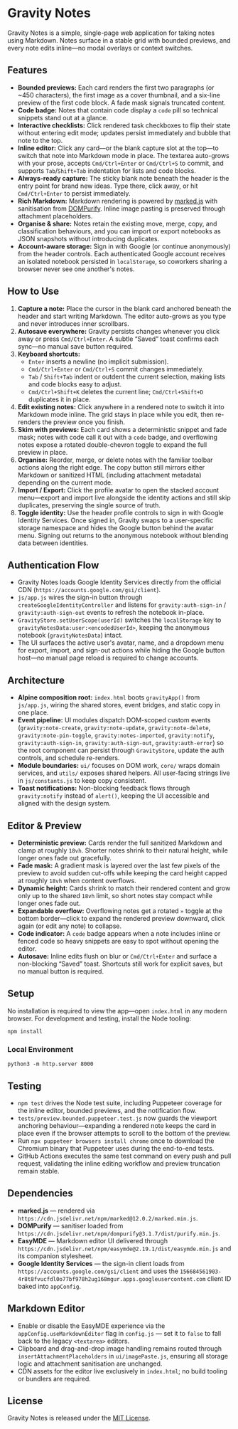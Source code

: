 # Gravity Notes

Gravity Notes is a simple, single-page web application for taking notes using Markdown. Notes surface in a stable grid
with bounded previews, and every note edits inline—no modal overlays or context switches.

## Features

* **Bounded previews:** Each card renders the first two paragraphs (or ~450 characters), the first image as a cover
  thumbnail, and a six-line preview of the first code block. A fade mask signals truncated content.
* **Code badge:** Notes that contain code display a `code` pill so technical snippets stand out at a glance.
* **Interactive checklists:** Click rendered task checkboxes to flip their state without entering edit mode; updates
  persist immediately and bubble that note to the top.
* **Inline editor:** Click any card—or the blank capture slot at the top—to switch that note into Markdown mode in
  place. The textarea auto-grows with your prose, accepts `Cmd/Ctrl+Enter` or `Cmd/Ctrl+S` to commit, and supports
  `Tab`/`Shift+Tab` indentation for lists and code blocks.
* **Always-ready capture:** The sticky blank note beneath the header is the entry point for brand new ideas. Type there,
  click away, or hit `Cmd/Ctrl+Enter` to persist immediately.
* **Rich Markdown:** Markdown rendering is powered by [marked.js](https://marked.js.org/) with sanitisation from
  [DOMPurify](https://github.com/cure53/DOMPurify). Inline image pasting is preserved through attachment placeholders.
* **Organise & share:** Notes retain the existing move, merge, copy, and classification behaviours, and you can import
  or export notebooks as JSON snapshots without introducing duplicates.
* **Account-aware storage:** Sign in with Google (or continue anonymously) from the header controls. Each authenticated
  Google account receives an isolated notebook persisted in `localStorage`, so coworkers sharing a browser never see one
  another's notes.

## How to Use

1. **Capture a note:** Place the cursor in the blank card anchored beneath the header and start writing Markdown. The
   editor auto-grows as you type and never introduces inner scrollbars.
2. **Autosave everywhere:** Gravity persists changes whenever you click away or press `Cmd/Ctrl+Enter`. A subtle “Saved”
   toast confirms each sync—no manual save button required.
3. **Keyboard shortcuts:**
    * `Enter` inserts a newline (no implicit submission).
    * `Cmd/Ctrl+Enter` or `Cmd/Ctrl+S` commit changes immediately.
    * `Tab` / `Shift+Tab` indent or outdent the current selection, making lists and code blocks easy to adjust.
    * `Cmd/Ctrl+Shift+K` deletes the current line; `Cmd/Ctrl+Shift+D` duplicates it in place.
4. **Edit existing notes:** Click anywhere in a rendered note to switch it into Markdown mode inline. The grid stays in
   place while you edit, then re-renders the preview once you finish.
5. **Skim with previews:** Each card shows a deterministic snippet and fade mask; notes with code call it out with a
   `code` badge, and overflowing notes expose a rotated double-chevron toggle to expand the full preview in place.
6. **Organise:** Reorder, merge, or delete notes with the familiar toolbar actions along the right edge. The copy button
   still mirrors either Markdown or sanitized HTML (including attachment metadata) depending on the current mode.
7. **Import / Export:** Click the profile avatar to open the stacked account menu—export and import live alongside the
   identity actions and still skip duplicates, preserving the single source of truth.
8. **Toggle identity:** Use the header profile controls to sign in with Google Identity Services. Once signed in,
   Gravity swaps to a user-specific storage namespace and hides the Google button behind the avatar menu. Signing out
   returns to the anonymous notebook without blending data between identities.

## Authentication Flow

- Gravity Notes loads Google Identity Services directly from the official CDN (`https://accounts.google.com/gsi/client`).
- `js/app.js` wires the sign-in button through `createGoogleIdentityController` and listens for `gravity:auth-sign-in`
  / `gravity:auth-sign-out` events to refresh the notebook in-place.
- `GravityStore.setUserScope(userId)` switches the `localStorage` key to `gravityNotesData:user:<encodedUserId>`, keeping
  the anonymous notebook (`gravityNotesData`) intact.
- The UI surfaces the active user's avatar, name, and a dropdown menu for export, import, and sign-out actions while
  hiding the Google button host—no manual page reload is required to change accounts.

## Architecture

* **Alpine composition root:** `index.html` boots `gravityApp()` from `js/app.js`, wiring the shared stores, event
  bridges, and static copy in one place.
* **Event pipeline:** UI modules dispatch DOM-scoped custom events
  (`gravity:note-create`, `gravity:note-update`, `gravity:note-delete`, `gravity:note-pin-toggle`,
  `gravity:notes-imported`, `gravity:notify`, `gravity:auth-sign-in`, `gravity:auth-sign-out`, `gravity:auth-error`) so
  the root component can persist through `GravityStore`, update the auth controls, and schedule re-renders.
* **Module boundaries:** `ui/` focuses on DOM work, `core/` wraps domain services, and `utils/` exposes shared
  helpers. All user-facing strings live in `js/constants.js` to keep copy consistent.
* **Toast notifications:** Non-blocking feedback flows through `gravity:notify` instead of `alert()`, keeping the UI
  accessible and aligned with the design system.

## Editor & Preview

- **Deterministic preview:** Cards render the full sanitized Markdown and clamp at roughly `18vh`. Shorter notes shrink
  to their natural height, while longer ones fade out gracefully.
- **Fade mask:** A gradient mask is layered over the last few pixels of the preview to avoid sudden cut-offs while
  keeping the card height capped at roughly `18vh` when content overflows.
- **Dynamic height:** Cards shrink to match their rendered content and grow only up to the shared `18vh` limit, so short
  notes stay compact while longer ones fade out.
- **Expandable overflow:** Overflowing notes get a rotated `»` toggle at the bottom border—click to expand the rendered
  preview downward, click again (or edit any note) to collapse.
- **Code indicator:** A `code` badge appears when a note includes inline or fenced code so heavy snippets are easy to
  spot without opening the editor.
- **Autosave:** Inline edits flush on blur or `Cmd/Ctrl+Enter` and surface a non-blocking “Saved” toast. Shortcuts still
  work for explicit saves, but no manual button is required.

## Setup

No installation is required to view the app—open `index.html` in any modern browser. For development and testing, install
the Node tooling:

```shell
npm install
```

### Local Environment

```shell
python3 -m http.server 8000
```

## Testing

- `npm test` drives the Node test suite, including Puppeteer coverage for the inline editor, bounded previews, and
  the notification flow.
- `tests/preview.bounded.puppeteer.test.js` now guards the viewport anchoring behaviour—expanding a rendered note keeps
  the card in place even if the browser attempts to scroll to the bottom of the preview.
- Run `npx puppeteer browsers install chrome` once to download the Chromium binary that Puppeteer uses during the
  end-to-end tests.
- GitHub Actions executes the same test command on every push and pull request, validating the inline editing workflow and
  preview truncation remain stable.

## Dependencies

* **marked.js** — rendered via `https://cdn.jsdelivr.net/npm/marked@12.0.2/marked.min.js`.
* **DOMPurify** — sanitiser loaded from `https://cdn.jsdelivr.net/npm/dompurify@3.1.7/dist/purify.min.js`.
* **EasyMDE** — Markdown editor UI delivered through `https://cdn.jsdelivr.net/npm/easymde@2.19.1/dist/easymde.min.js` and its companion stylesheet.
* **Google Identity Services** — the sign-in client loads from `https://accounts.google.com/gsi/client` and uses the
  `156684561903-4r8t8fvucfdl0o77bf978h2ug168mgur.apps.googleusercontent.com` client ID baked into `appConfig`.

## Markdown Editor

* Enable or disable the EasyMDE experience via the `appConfig.useMarkdownEditor` flag in `config.js` — set it to `false` to fall back to the legacy `<textarea>` editors.
* Clipboard and drag-and-drop image handling remains routed through `insertAttachmentPlaceholders` in `ui/imagePaste.js`, ensuring all storage logic and attachment sanitisation are unchanged.
* CDN assets for the editor live exclusively in `index.html`; no build tooling or bundlers are required.

## License

Gravity Notes is released under the [MIT License](LICENSE).

